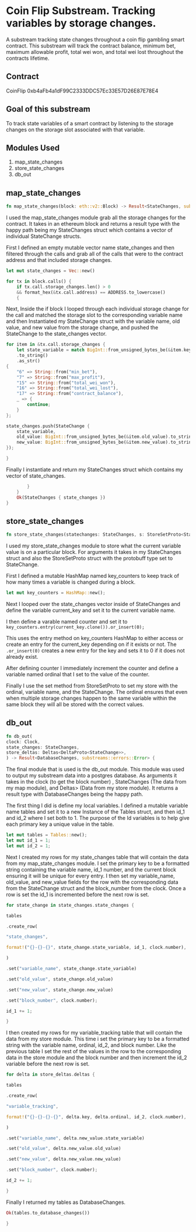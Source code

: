 # Coin Flip Substream. Tracking variables by storage changes.

A substream tracking state changes throughout a coin flip gambling smart contract. This substream will track the contract balance, minimum bet, maximum allowable profit, total wei won, and total wei lost throughout the contracts lifetime.

## Contract
CoinFlip
0xb4aFb4a1dF99C2333DDC57Ec33E57D26E87E78E4

## Goal of this substream
	
To track state variables of a smart contract by listening to the storage changes on the storage slot associated with that variable. 

## Modules Used
1. map_state_changes
2. store_state_changes
3. db_out

## map_state_changes

``` rust
fn map_state_changes(block: eth::v2::Block) -> Result<StateChanges, substreams::errors::Error>
```

I used the map_state_changes module grab all the storage changes for the contract. It takes in an ethereum block and returns a result type with the happy path being my StateChanges struct which contains a vector of individual StateChange structs.
	
 First I defined an empty mutable vector name state_changes and then filtered through the calls and grab all of the calls that were to the contract address and that included storage changes.
``` rust
let mut state_changes = Vec::new()

for tx in block.calls() {
	if tx.call.storage_changes.len() > 0
	&& format_hex(&tx.call.address) == ADDRESS.to_lowercase()
	{
```

Next, Inside the if block I looped through each individual storage change for the call and matched the storage slot to the corresponding variable name and then Instantiated my StateChange struct with the variable name, old value, and new value from the storage change, and pushed the StateChange to the state_changes vector. 

``` rust
for item in &tx.call.storage_changes {
	let state_variable = match BigInt::from_unsigned_bytes_be(&item.key)
	.to_string()
	.as_str()
{
	"6" => String::from("min_bet"),
	"7" => String::from("max_profit"),
	"15" => String::from("total_wei_won"),
	"16" => String::from("total_wei_lost"),
	"17" => String::from("contract_balance"),
	_ => {
		continue;
	}
};

state_changes.push(StateChange {
	state_variable,
	old_value: BigInt::from_unsigned_bytes_be(&item.old_value).to_string(),
	new_value: BigInt::from_unsigned_bytes_be(&item.new_value).to_string(),
});

}
```

Finally I instantiate and return my StateChanges struct which contains my vector of state_changes.

``` rust
		}
	}
	Ok(StateChanges { state_changes })
}
```

## store_state_changes

``` rust
fn store_state_changes(statechanges: StateChanges, s: StoreSetProto<StateChange>) {
```

I used my store_state_changes module to store what the current variable value is on a particular block. For arguments it takes in my StateChanges struct and also the StoreSetProto struct with the protobuff type set to StateChange.

First I defined a mutable HashMap named key_counters to keep track of how many times a variable is changed during a block.

``` rust
let mut key_counters = HashMap::new();
```

Next I looped over the state_changes vector inside of StateChanges and define the variable current_key and set it to the current variable name.

I then define a varable named counter and set it to `key_counters.entry(current_key.clone()).or_insert(0);`

This uses the entry method on key_counters HashMap to either access or create an entry for the current_key depending on if it exists or not. The `.or_insert(0)` creates a new entry for the key and sets it to 0 if it does not already exist. 

After defining counter I immediately increment the counter and define a variable named ordinal that I set to the value of the counter. 

Finally I use the set method from StoreSetProto to set my store with the ordinal, variable name, and the StateChange. The ordinal ensures that even when multiple storage changes happen to the same variable within the same block they will all be stored with the correct values.

## db_out

``` rust
fn db_out(
clock: Clock,
state_changes: StateChanges,
store_deltas: Deltas<DeltaProto<StateChange>>,
) -> Result<DatabaseChanges, substreams::errors::Error> {
```

The final module that is used is the db_out module. This module was used to output my substream data into a postgres database.  As arguments it takes in the clock (to get the block number) , StateChanges (The data from my map module), and Deltas<DeltaProto><StateChange>> (Data from my store module). It returns a result type with DatabaseChanges being the happy path.

The first thing I did is define my local variables. I defined a mutable variable name tables and set it to a new Instance of the Tables struct, and then id_1 and id_2 where I set both to 1. The purpose of the Id variables is to help give each primary key a unique value in the table. 

``` rust
let mut tables = Tables::new();
let mut id_1 = 1;
let mut id_2 = 1;
```

Next I created my rows for my state_changes table that will contain the data from my map_state_changes module. I set the primary key to be a formatted string containing the variable name, id_1 number, and the current block ensuring it will be unique for every entry. I then set my variable_name, old_value, and new_value fields for the row with the corresponding data from the StateChange struct and the block_number from the clock.  Once a row is set the id_1 is incremented before the next row is set.

``` rust
for state_change in state_changes.state_changes {

tables

.create_row(

"state_changes",

format!("{}-{}-{}", state_change.state_variable, id_1, clock.number),

)

.set("variable_name", state_change.state_variable)

.set("old_value", state_change.old_value)

.set("new_value", state_change.new_value)

.set("block_number", clock.number);

id_1 += 1;

}
```
I then created my rows for my variable_tracking table that will contain the data from my store module. This time i set the primary key to be a formatted string with the variable name, ordinal, id_2, and block number. Like the previous table I set the rest of the values in the row to the corresponding data in the store module and the block number and then increment the id_2 variable before the next row is set. 

``` rust
for delta in store_deltas.deltas {

tables

.create_row(

"variable_tracking",

format!("{}-{}-{}-{}", delta.key, delta.ordinal, id_2, clock.number),

)

.set("variable_name", delta.new_value.state_variable)

.set("old_value", delta.new_value.old_value)

.set("new_value", delta.new_value.new_value)

.set("block_number", clock.number);

id_2 += 1;

}
```
Finally I returned my tables as DatabaseChanges.

``` rust
Ok(tables.to_database_changes())

}
```

